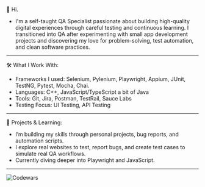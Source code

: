 👋 Hi.

- I'm a self-taught QA Specialist passionate about building high-quality digital experiences through careful testing and continuous learning. I transitioned into QA after experimenting with small app development projects and discovering my love for problem-solving, test automation, and clean software practices.

----
🛠 What I Work With:
- Frameworks I used: Selenium, Pylenium, Playwright, Appium, JUnit, TestNG, Pytest, Mocha, Chai.
- Languages: C++, JavaScript/TypeScript a bit of Java
- Tools: Git, Jira, Postman, TestRail, Sauce Labs
- Testing Focus: UI Testing, API Testing

----

🚀 Projects & Learning:
- I’m building my skills through personal projects, bug reports, and automation scripts.
- I explore real websites to test, report bugs, and create test cases to simulate real QA workflows.
- Currently diving deeper into Playwright and JavaScript.

---

![Codewars](https://www.codewars.com/users/NGon001/badges/large)
